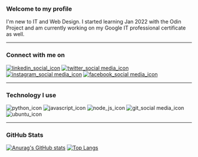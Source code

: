 ### Welcome to my profile

I'm new to IT and Web Design. I started learning Jan 2022 with the Odin Project and am currently working on my Google IT professional certificate as well.

-----

### Connect with me on


[![linkedin_social_icon](https://user-images.githubusercontent.com/97799058/154803299-ac69cdae-f779-49d9-9178-adbce5b350b9.png)](https://www.linkedin.com/in/rosalee-knight/)
[![twitter_social media_icon](https://user-images.githubusercontent.com/97799058/154803362-3e3ef828-4bdb-47da-ae3b-8c37d401d179.png)](https://twitter.com/Rosalee_Knight_)
[![instagram_social media_icon](https://user-images.githubusercontent.com/97799058/154803305-ba62a717-4c7a-405e-bc91-6acef37c0479.png)](https://www.instagram.com/rosalee_knight_/)
[![facebook_social media_icon](https://user-images.githubusercontent.com/97799058/154803425-8d114e68-21ed-4678-b49d-602cbad03e92.png)](https://www.facebook.com/rosalee.knight.9/)

-----

### Technology I use

![python_icon](https://user-images.githubusercontent.com/97799058/154803833-7c0840c0-4fda-4032-b745-cac0c3a6dfe6.png)
![javascript_icon](https://user-images.githubusercontent.com/97799058/154803895-84363ff9-514f-494f-9b0d-d4b31b44530a.png)
![node_js_icon](https://user-images.githubusercontent.com/97799058/154878925-f8009579-b013-405f-804f-7be03e3472ac.png)
![git_social media_icon](https://user-images.githubusercontent.com/97799058/154804278-720889a9-2b87-44e4-bb6e-ae66a55c2062.png)
![ubuntu_icon](https://user-images.githubusercontent.com/97799058/154804417-e7273eb5-9a55-43d3-8a5a-2bff581703e9.png)

-----

### GitHub Stats
[![Anurag's GitHub stats](https://github-readme-stats.vercel.app/api?username=RosaleeKnight&show_icons=true&theme=nord)](https://github.com/RosaleeKnight/github-readme-stats)
[![Top Langs](https://github-readme-stats.vercel.app/api/top-langs/?username=RosaleeKnight&layout=compact&theme=nord)](https://github.com/RosaleeKnight/github-readme-stats)

